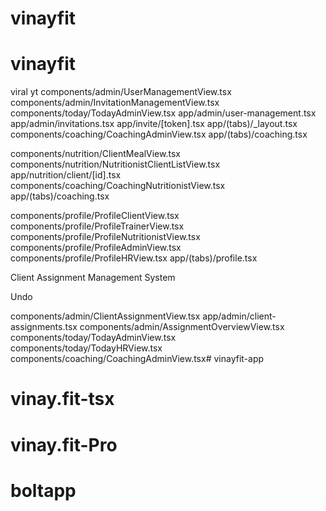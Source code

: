 # vinayfit
# vinayfit

viral yt 
components/admin/UserManagementView.tsx
components/admin/InvitationManagementView.tsx
components/today/TodayAdminView.tsx
app/admin/user-management.tsx
app/admin/invitations.tsx
app/invite/[token].tsx
app/(tabs)/_layout.tsx
components/coaching/CoachingAdminView.tsx
app/(tabs)/coaching.tsx


components/nutrition/ClientMealView.tsx
components/nutrition/NutritionistClientListView.tsx
app/nutrition/client/[id].tsx
components/coaching/CoachingNutritionistView.tsx
app/(tabs)/coaching.tsx


components/profile/ProfileClientView.tsx
components/profile/ProfileTrainerView.tsx
components/profile/ProfileNutritionistView.tsx
components/profile/ProfileAdminView.tsx
components/profile/ProfileHRView.tsx
app/(tabs)/profile.tsx


Client Assignment Management System

Undo

components/admin/ClientAssignmentView.tsx
app/admin/client-assignments.tsx
components/admin/AssignmentOverviewView.tsx
components/today/TodayAdminView.tsx
components/today/TodayHRView.tsx
components/coaching/CoachingAdminView.tsx# vinayfit-app
# vinay.fit-tsx
# vinay.fit-Pro
# boltapp
